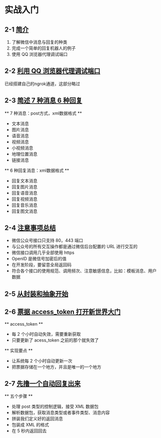 # 实战入门

## 2-1 [简介](http://coding.imooc.com/lesson/38.html#mid=255)

1. 了解微信中消息与回复的种类
2. 完成一个简单的回复机器人的例子
3. 使用 QQ 浏览器代理调试端口

## 2-2 [利用 QQ 浏览器代理调试端口](http://coding.imooc.com/lesson/38.html#mid=287)

已经搭建自己的ngrok通道，这部分略过

## 2-3 [简述 7 种消息 6 种回复](http://coding.imooc.com/lesson/38.html#mid=256)

** 7 种消息：post方式，xml数据格式 **
- 文本消息
- 图片消息
- 语音消息
- 视频消息
- 小视频消息
- 地理位置消息
- 链接消息

** 6 种回复消息：xml数据格式 **
- 回复文本消息
- 回复图片消息
- 回复语音消息
- 回复视频消息
- 回复音乐消息
- 回复图文消息

## 2-4 [注意事项总结](http://coding.imooc.com/lesson/38.html#mid=257)

- 微信公众号接口只支持 80，443 端口
- 与公众号的所有交互操作都是通过微信后台配置的 URL 进行交互的
- 微信接口调用几乎全部使用 https
- OpenID 是微信号加密后的值
- 在开发阶段，要留意全局返回码
- 符合各个接口的使用规范、调用频次、注意敏感信息，比如：模板消息、用户数据

## 2-5 [从封装和抽象开始](http://coding.imooc.com/lesson/38.html#mid=258)

## 2-6 [票据 access_token 打开新世界大门](http://coding.imooc.com/lesson/38.html#mid=285)

** access_token **
- 每 2 个小时自动失效，需要重新获取
- 只要更新了 acess_token 之前的那个就失效了

** 实现要点 **
- 让系统每 2 个小时自动更新一次
- 把票据存储在一个地方，并且是唯一的一个地方

## 2-7 [先撸一个自动回复出来](http://coding.imooc.com/lesson/38.html#mid=286)

** 五个步骤 **
- 处理 post 类型的控制逻辑，接受 XML 数据包
- 解析数据包，获取消息类型或者事件类型、消息内容
- 拼装我们定义好的返回消息
- 包装成 XML 的格式
- 在 5 秒内返回回去



